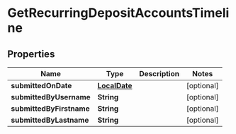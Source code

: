 # GetRecurringDepositAccountsTimeline

## Properties
Name | Type | Description | Notes
------------ | ------------- | ------------- | -------------
**submittedOnDate** | [**LocalDate**](LocalDate.md) |  |  [optional]
**submittedByUsername** | **String** |  |  [optional]
**submittedByFirstname** | **String** |  |  [optional]
**submittedByLastname** | **String** |  |  [optional]
